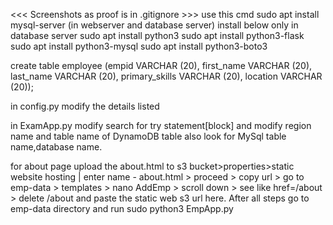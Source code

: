 <<< Screenshots as proof is in .gitignore >>>
use this cmd
sudo apt install mysql-server (in webserver and database server)
install below only in database server
sudo apt install python3
sudo apt install python3-flask
sudo apt install python3-mysql
sudo apt install python3-boto3

create table employee (empid VARCHAR (20), first_name VARCHAR (20), last_name VARCHAR (20), primary_skills VARCHAR (20), location VARCHAR (20));

in config.py modify the details listed

in ExamApp.py modify search for try statement[block] and modify region name and table name of DynamoDB table also look for MySql table name,database name.

for about page upload the about.html to s3 bucket>properties>static website hosting | enter name - about.html > proceed > copy url > go to emp-data > templates > nano AddEmp > scroll down >  see like href=/about > delete /about and paste the static web s3 url here.
After all steps go to emp-data directory and run sudo python3 EmpApp.py 
